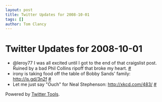 ```yaml
---
layout: post
title: Twitter Updates for 2008-10-01
tags: []
author: Tom Clancy
---
```


# Twitter Updates for 2008-10-01

<ul>
	<li>@leroy77 I was all excited until I got to the end of that craigslist post. Ruined by a bad Phil Collins ripoff that broke my heart. <a href="http://twitter.com/tclancy/statuses/941262083">#</a></li>
	<li>irony is taking food off the table of Bobby Sands' family: <a href="http://is.gd/3n2f" rel="nofollow">http://is.gd/3n2f</a> <a href="http://twitter.com/tclancy/statuses/941757809">#</a></li>
	<li>Let me just say "Ouch" for Neal Stephenson: <a href="http://xkcd.com/483/" rel="nofollow">http://xkcd.com/483/</a> <a href="http://twitter.com/tclancy/statuses/941793636">#</a></li>
</ul>
<p>Powered by <a href="http://alexking.org/projects/wordpress">Twitter Tools</a>.</p>
